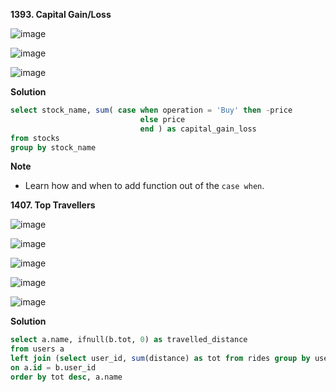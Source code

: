 **1393. Capital Gain/Loss**

![image](https://user-images.githubusercontent.com/51500878/140677591-f88a5cd5-5fb2-41f4-a9e5-b773b2f8cc33.png)

![image](https://user-images.githubusercontent.com/51500878/140677609-618f645c-7507-46ed-a484-c77241c16a65.png)

![image](https://user-images.githubusercontent.com/51500878/140677756-8ce2428e-076a-401e-8127-b50dabe02842.png)

**Solution**

```sql
select stock_name, sum( case when operation = 'Buy' then -price
                             else price
                             end ) as capital_gain_loss
from stocks
group by stock_name
```

**Note**

- Learn how and when to add function out of the `case when`.


**1407. Top Travellers**

![image](https://user-images.githubusercontent.com/51500878/140679000-bc741796-861b-4566-abe5-9275bc8edea8.png)

![image](https://user-images.githubusercontent.com/51500878/140679005-1a200912-bd09-41cf-bf10-1645e27b3a70.png)

![image](https://user-images.githubusercontent.com/51500878/140679014-15a7a9d6-fac2-4ea3-9974-23559db35cb1.png)

![image](https://user-images.githubusercontent.com/51500878/140679034-e49e454b-5407-40f4-83d2-def3f3e7e170.png)

![image](https://user-images.githubusercontent.com/51500878/140679050-93759a05-1447-4b26-a852-5a7e4b4db485.png)

**Solution**

```sql
select a.name, ifnull(b.tot, 0) as travelled_distance
from users a
left join (select user_id, sum(distance) as tot from rides group by user_id) b
on a.id = b.user_id
order by tot desc, a.name
```



